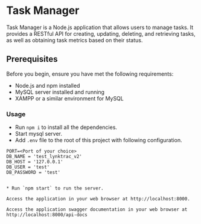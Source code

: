 # Task Manager

Task Manager is a Node.js application that allows users to manage tasks. It provides a RESTful API for creating, updating, deleting, and retrieving tasks, as well as obtaining task metrics based on their status.

## Prerequisites

Before you begin, ensure you have met the following requirements:

- Node.js and npm installed
- MySQL server installed and running
- XAMPP or a similar environment for MySQL

### Usage
* Run `npm i` to install all the dependencies.
* Start mysql server.
* Add `.env` file to the root of this project with following configuration.
```
PORT=<Port of your choice>
DB_NAME = 'test_lynktrac_v2'
DB_HOST = '127.0.0.1'
DB_USER = 'test'
DB_PASSWORD = 'test'


* Run `npm start` to run the server.

Access the application in your web browser at http://localhost:8000.

Access the application swagger documentation in your web browser at http://localhost:8000/api-docs
